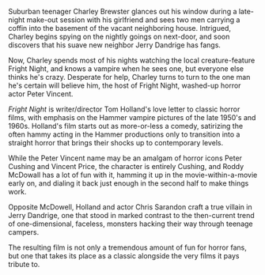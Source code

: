 Suburban teenager Charley Brewster glances out his window during a late-night make-out session with his girlfriend and sees two men carrying a coffin into the basement of the vacant neighboring house. Intrigued, Charley begins spying on the nightly goings on next-door, and soon discovers that his suave new neighbor Jerry Dandrige has fangs.

Now, Charley spends most of his nights watching the local creature-feature Fright Night, and knows a vampire when he sees one, but everyone else thinks he's crazy. Desperate for help, Charley turns to turn to the one man he's certain will believe him, the host of Fright Night, washed-up horror actor Peter Vincent.

<cite>Fright Night</cite> is writer/director Tom Holland's love letter to classic horror films, with emphasis on the Hammer vampire pictures of the late 1950's and 1960s. Holland's film starts out as more-or-less a comedy, satirizing the often hammy acting in the Hammer productions only to transition into a straight horror that brings their shocks up to contemporary levels. 

While the Peter Vincent name may be an amalgam of horror icons Peter Cushing and Vincent Price, the character is entirely Cushing, and Roddy McDowall has a lot of fun with it, hamming it up in the movie-within-a-movie early on, and dialing it back just enough in the second half to make things work. 

Opposite McDowell, Holland and actor Chris Sarandon craft a true villain in Jerry Dandrige, one that stood in marked contrast to the then-current trend of one-dimensional, faceless, monsters hacking their way through teenage campers. 

The resulting film is not only a tremendous amount of fun for horror fans, but one that takes its place as a classic alongside the very films it pays tribute to.



